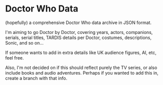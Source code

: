 Doctor Who Data
=========

(hopefully) a comprehensive Doctor Who data archive in JSON format.

I'm aiming to go Doctor by Doctor, covering years, actors, companions, serials, serial titles, TARDIS details per Doctor, costumes, descriptions, Sonic, and so on...

If someone wants to add in extra details like UK audience figures, AI, etc, feel free.

Also, I'm not decided on if this should reflect purely the TV series, or also include books and audio adventures. Perhaps if you wanted to add this in, create a branch with that info.
